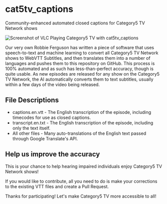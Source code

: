 # cat5tv_captions
Community-enhanced automated closed captions for Category5 TV Network shows

![Screenshot of VLC Playing Category5 TV with cat5tv_captions](assets/cat5tv_captions.png?raw=true)

Our very own Robbie Ferguson has written a piece of software that uses speech-to-text and machine learning to convert all Category5 TV Network shows to WebVTT Subtitles, and then translates them into a number of languages and pushes them to this repository on GitHub. This process is 100% automated and as such has less-than-perfect accuracy, though is quite usable. As new episodes are released for any show on the Category5 TV Network, the AI automatically converts them to text subtitles, usually within a few days of the video being released.

## File Descriptions
- captions.en.vtt - The English transcription of the episode, including timecodes for use as closed captions.
- transcript.en.txt - The English transcription of the episode, including only the text itself.
- All other files - Many auto-translations of the English text passed through Google Translate's API.

## Help us improve the accuracy

This is your chance to help hearing impaired individuals enjoy Category5 TV Network shows!

If you would like to contribute, all you need to do is make your corrections to the existing VTT files and create a Pull Request.

Thanks for participating! Let's make Category5 TV more accessible to all!
